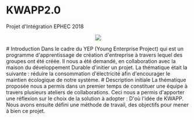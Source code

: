 # KWAPP2.0
Projet d'Intégration EPHEC 2018

<p align="center">
  <img src="http://www.kwapp.eu/images/newlogo.png"> </p>
# Introduction
Dans le cadre du YEP (Young Enterprise Project) qui est un programme d'apprentissage de création d'entreprise à travers lequel des groupes ont été créée. Il nous a été demandé, en 
collaboration avec la maison du développement Durable d'initier un projet.  La thématique était la suivante : réduire la consommation d'électricité afin d'encourager le maintien 
écologique de notre système.
# Description initiale
La thématique proposée nous a permis dans un premier temps de constituer une équipe à travers plusieurs ateliers de collaborations. Ceci nous a permis d'apporter une réflexion sur le 
choix de la solution à adopter : D'où l'idée de KWAPP.
Nous avons ensuite défini une méthode de travail, des objectifs pour mener à bien ce projet.
